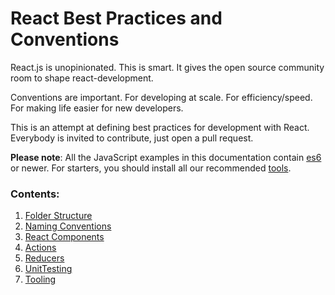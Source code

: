 # React Best Practices and Conventions

React.js is unopinionated. This is smart. It gives the open source community room to shape react-development.

Conventions are important. For developing at scale. For efficiency/speed. For making life easier for new developers.

This is an attempt at defining best practices for development with React. Everybody is invited to contribute, just open a pull request.

__Please note__: All the JavaScript examples in this documentation contain [es6](http://es6-features.org/) or newer.
For starters, you should install all our recommended [tools](Tooling).

### Contents:

1. [Folder Structure](FolderStructure.md)
2. [Naming Conventions](NamingConventions.md)
3. [React Components](ReactComponents.md)
4. [Actions](Actions.md)
5. [Reducers](Reducers.md)
6. [UnitTesting](UnitTesting.md)
7. [Tooling](Tooling.md)
